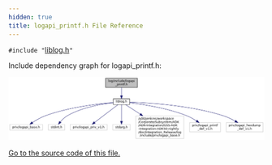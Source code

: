 ```yaml
---
hidden: true
title: logapi_printf.h File Reference
---
```


`#include "`<a href="liblog_8h_source.md">liblog.h</a>`"`

Include dependency graph for logapi_printf.h:

![](logapi__printf_8h__incl.png)

<a href="logapi__printf_8h_source.md">Go to the source code of this file.</a>
